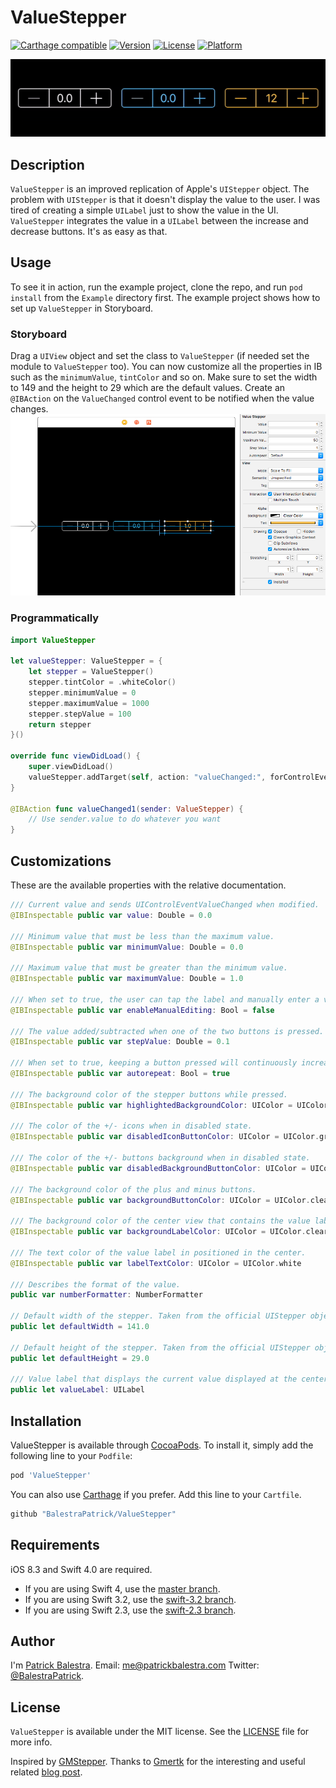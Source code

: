 # ValueStepper

[![Carthage compatible](https://img.shields.io/badge/Carthage-compatible-4BC51D.svg?style=flat)](https://github.com/Carthage/Carthage)
[![Version](https://img.shields.io/cocoapods/v/ValueStepper.svg?style=flat)](http://cocoapods.org/pods/ValueStepper)
[![License](https://img.shields.io/cocoapods/l/ValueStepper.svg?style=flat)](http://cocoapods.org/pods/ValueStepper)
[![Platform](https://img.shields.io/cocoapods/p/ValueStepper.svg?style=flat)](http://cocoapods.org/pods/ValueStepper)

![](Resources/animation.gif)

## Description
`ValueStepper` is an improved replication of Apple's `UIStepper` object. The problem with `UIStepper` is that it doesn't display the value to the user. I was tired of creating a simple `UILabel` just to show the value in the UI. `ValueStepper` integrates the value in a `UILabel` between the increase and decrease buttons. It's as easy as that.

## Usage
To see it in action, run the example project, clone the repo, and run `pod install` from the `Example` directory first. The example project shows how to set up `ValueStepper` in Storyboard. 

### Storyboard
Drag a `UIView` object and set the class to `ValueStepper` (if needed set the module to `ValueStepper` too). You can now customize all the properties in IB such as the `minimumValue`, `tintColor` and so on. Make sure to set the width to 149 and the height to 29 which are the default values. Create an `@IBAction` on the `ValueChanged` control event to be notified when the value changes.
![](Resources/storyboard.png)

### Programmatically
```swift
import ValueStepper

let valueStepper: ValueStepper = {
    let stepper = ValueStepper()
    stepper.tintColor = .whiteColor()
    stepper.minimumValue = 0
    stepper.maximumValue = 1000
    stepper.stepValue = 100
    return stepper
}()

override func viewDidLoad() {
    super.viewDidLoad()       
    valueStepper.addTarget(self, action: "valueChanged:", forControlEvents: .ValueChanged)
}

@IBAction func valueChanged1(sender: ValueStepper) {
    // Use sender.value to do whatever you want
}
```

## Customizations
These are the available properties with the relative documentation.

```swift
/// Current value and sends UIControlEventValueChanged when modified.
@IBInspectable public var value: Double = 0.0
    
/// Minimum value that must be less than the maximum value.
@IBInspectable public var minimumValue: Double = 0.0 
    
/// Maximum value that must be greater than the minimum value.
@IBInspectable public var maximumValue: Double = 1.0
    
/// When set to true, the user can tap the label and manually enter a value.
@IBInspectable public var enableManualEditing: Bool = false
    
/// The value added/subtracted when one of the two buttons is pressed.
@IBInspectable public var stepValue: Double = 0.1
    
/// When set to true, keeping a button pressed will continuously increase/decrease the value every 0.1s.
@IBInspectable public var autorepeat: Bool = true

/// The background color of the stepper buttons while pressed.
@IBInspectable public var highlightedBackgroundColor: UIColor = UIColor(white: 1.0, alpha: 0.1)

/// The color of the +/- icons when in disabled state.
@IBInspectable public var disabledIconButtonColor: UIColor = UIColor.gray

/// The color of the +/- buttons background when in disabled state.
@IBInspectable public var disabledBackgroundButtonColor: UIColor = UIColor.clear

/// The background color of the plus and minus buttons.
@IBInspectable public var backgroundButtonColor: UIColor = UIColor.clear
    
/// The background color of the center view that contains the value label.
@IBInspectable public var backgroundLabelColor: UIColor = UIColor.clear
    
/// The text color of the value label in positioned in the center.
@IBInspectable public var labelTextColor: UIColor = UIColor.white
    
/// Describes the format of the value.
public var numberFormatter: NumberFormatter
    
// Default width of the stepper. Taken from the official UIStepper object.
public let defaultWidth = 141.0
    
// Default height of the stepper. Taken from the official UIStepper object.
public let defaultHeight = 29.0

/// Value label that displays the current value displayed at the center of the stepper.
public let valueLabel: UILabel
```

## Installation

ValueStepper is available through [CocoaPods](http://cocoapods.org). To install
it, simply add the following line to your `Podfile`:

```ruby
pod 'ValueStepper'
```

You can also use [Carthage](https://github.com/Carthage/Carthage) if you prefer. Add this line to your `Cartfile`.

```ruby
github "BalestraPatrick/ValueStepper"
```
## Requirements
iOS 8.3 and Swift 4.0 are required.

- If you are using Swift 4, use the [master branch](https://github.com/BalestraPatrick/ValueStepper/tree/master).
- If you are using Swift 3.2, use the [swift-3.2 branch](https://github.com/BalestraPatrick/ValueStepper/tree/swift-3.2).
- If you are using Swift 2.3, use the [swift-2.3 branch](https://github.com/BalestraPatrick/ValueStepper/tree/swift-2.3).

## Author

I'm [Patrick Balestra](http://www.patrickbalestra.com).
Email: [me@patrickbalestra.com](mailto:me@patrickbalestra.com)
Twitter: [@BalestraPatrick](http://twitter.com/BalestraPatrick).

## License

`ValueStepper` is available under the MIT license. See the [LICENSE](LICENSE) file for more info.

Inspired by [GMStepper](https://github.com/gmertk/GMStepper). Thanks to [Gmertk](https://github.com/gmertk) for the interesting and useful related [blog post](http://gmertk.github.io/custom-stepper-part-1).
